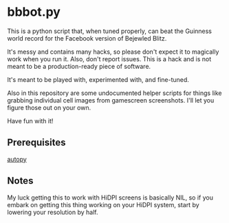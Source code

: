 # bbbot.py

This is a python script that, when tuned properly, can beat the Guinness world record for the Facebook version of Bejewled Blitz.

It's messy and contains many hacks, so please don't expect it to magically work when you run it. Also, don't report issues. This is a hack and is not meant to be a production-ready piece of software.

It's meant to be played with, experimented with, and fine-tuned.

Also in this repository are some undocumented helper scripts for things like grabbing individual cell images from gamescreen screenshots. I'll let you figure those out on your own.

Have fun with it!

## Prerequisites

[autopy](http://www.autopy.org/)

## Notes

My luck getting this to work with HiDPI screens is basically NIL, so if you embark on getting this thing working on your HiDPI system, start by lowering your resolution by half.

